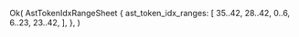 Ok(
    AstTokenIdxRangeSheet {
        ast_token_idx_ranges: [
            35..42,
            28..42,
            0..6,
            6..23,
            23..42,
        ],
    },
)
